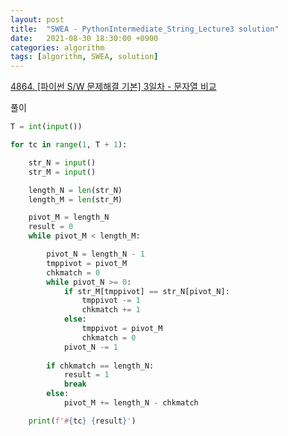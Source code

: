 ```yaml
---
layout: post
title:  "SWEA - PythonIntermediate_String_Lecture3 solution"
date:   2021-08-30 18:30:00 +0900
categories: algorithm
tags: [algorithm, SWEA, solution]
---
```

[4864. [파이썬 S/W 문제해결 기본] 3일차 - 문자열 비교](https://swexpertacademy.com/main/learn/course/subjectDetail.do?courseId=AVuPDN86AAXw5UW6&subjectId=AWOVGOEKqeoDFAWg#)

풀이

```python
T = int(input())

for tc in range(1, T + 1):

    str_N = input()
    str_M = input()

    length_N = len(str_N)
    length_M = len(str_M)

    pivot_M = length_N
    result = 0
    while pivot_M < length_M:

        pivot_N = length_N - 1
        tmppivot = pivot_M
        chkmatch = 0
        while pivot_N >= 0:
            if str_M[tmppivot] == str_N[pivot_N]:
                tmppivot -= 1
                chkmatch += 1
            else:
                tmppivot = pivot_M
                chkmatch = 0
            pivot_N -= 1
        
        if chkmatch == length_N:
            result = 1
            break
        else:
            pivot_M += length_N - chkmatch        

    print(f'#{tc} {result}')
```

